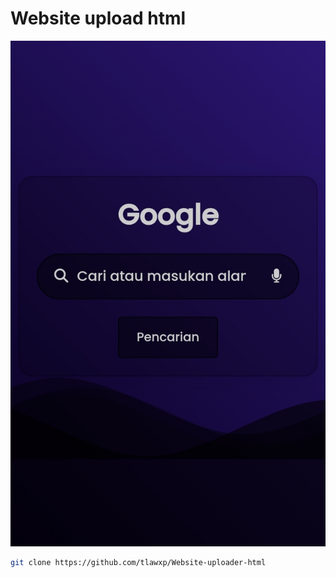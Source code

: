 # Website upload html
<img src="1723699050660.jpg">

```bash
git clone https://github.com/tlawxp/Website-uploader-html

```
